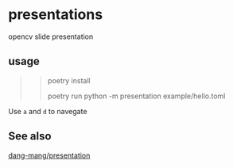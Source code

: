 # presentations
opencv slide presentation

## usage

>> poetry install
>>
>> poetry run python -m presentation example/hello.toml

Use `a` and `d` to navegate

## See also

[dang-mang/presentation](https://github.com/dang-mang/presentation)



